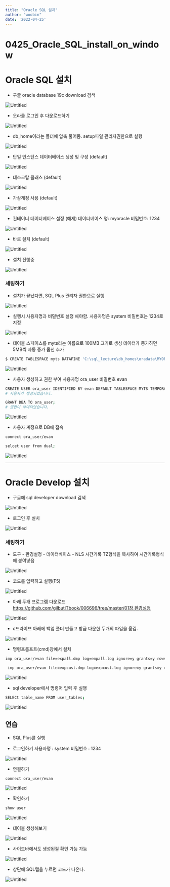 ```yaml
---
title: "Oracle SQL 설치"
author: "woobin"
date: '2022-04-25'
---
```


# 0425_Oracle_SQL_install_on_window

# Oracle SQL 설치

- 구글 oracle database 19c download 검색

![Untitled](/Images/0425_Oracle_SQL_install_on_window/Untitled.png)

- 오라클 로그인 후 다운로드하기

![Untitled](/Images/0425_Oracle_SQL_install_on_window/Untitled%201.png)

- db_home이라는 폴더에 압축 풀어둠.
setup파일 관리자권한으로 실행

![Untitled](/Images/0425_Oracle_SQL_install_on_window/Untitled%202.png)

- 단일 인스턴스 데이터베이스 생성 및 구성 (default)

![Untitled](/Images/0425_Oracle_SQL_install_on_window/Untitled%203.png)

- 데스크탑 클래스 (default)

![Untitled](/Images/0425_Oracle_SQL_install_on_window/Untitled%204.png)

- 가상계정 사용 (default)

![Untitled](/Images/0425_Oracle_SQL_install_on_window/Untitled%205.png)

- 컨테이너 데이터베이스 설정 (해제)
데이터베이스 명: myoracle
비밀번호: 1234

![Untitled](/Images/0425_Oracle_SQL_install_on_window/Untitled%206.png)

- 바로 설치 (default)

![Untitled](/Images/0425_Oracle_SQL_install_on_window/Untitled%207.png)

- 설치 진행중

![Untitled](/Images/0425_Oracle_SQL_install_on_window/Untitled%208.png)

### 세팅하기

- 설치가 끝났다면, SQL Plus 관리자 권한으로 실행

![Untitled](/Images/0425_Oracle_SQL_install_on_window/Untitled%209.png)

- 실행시 사용자명과 비밀번호 설정 해야함.
사용자명은 system
비밀번호는 1234로 지정

![Untitled](/Images/0425_Oracle_SQL_install_on_window/Untitled%2010.png)

- 테이블 스페이스를 myts라는 이름으로 100MB 크기로 생성
데이터가 증가하면 5MB씩 자동 증가 옵션 추가

```bash
$ CREATE TABLESPACE myts DATAFINE 'C:\sql_lecture\db_homes\oradata\MYORACLE\myts.dbf' SIZE 100M AUTOEXTEND ON NEXT 5M;
```

![Untitled](/Images/0425_Oracle_SQL_install_on_window/Untitled%2011.png)

- 사용자 생성하고 권한 부여
사용자명 ora_user
비밀번호 evan

```bash
CREATE USER ora_user IDENTIFIED BY evan DEFAULT TABLESPACE MYTS TEMPORARY TABLESPACE TEMP;
# 사용자가 생성되었습니다.

GRANT DBA TO ora_user;
# 권한이 부여되었습니다.
```

![Untitled](/Images/0425_Oracle_SQL_install_on_window/Untitled%2012.png)

- 사용자 계정으로 DB에 접속

```bash
connect ora_user/evan

selcet user from dual;
```

![Untitled](/Images/0425_Oracle_SQL_install_on_window/Untitled%2013.png)

---

# Oracle Develop 설치

- 구글에 sql developer download 검색

![Untitled](/Images/0425_Oracle_SQL_install_on_window/Untitled%2014.png)

- 로그인 후 설치

![Untitled](/Images/0425_Oracle_SQL_install_on_window/Untitled%2015.png)

### 세팅하기

- 도구 - 환경설정 - 데이터베이스 - NLS
시간기록 TZ형식을 복사하여 시간기록형식에 붙여넣음

![Untitled](/Images/0425_Oracle_SQL_install_on_window/Untitled%2016.png)

- 코드를 입력하고 실행(F5)

![Untitled](/Images/0425_Oracle_SQL_install_on_window/Untitled%2017.png)

- 아래 두개 프로그램 다운로드
[https://github.com/gilbutITbook/006696/tree/master/01장 환경설정](https://github.com/gilbutITbook/006696/tree/master/01%EC%9E%A5%20%ED%99%98%EA%B2%BD%EC%84%A4%EC%A0%95)

![Untitled](/Images/0425_Oracle_SQL_install_on_window/Untitled%2018.png)

- c드라이브 아래에 백업 폴더 만들고 방금 다운한 두개의 파일을 옮김.

![Untitled](/Images/0425_Oracle_SQL_install_on_window/Untitled%2019.png)

- 명령프롬프트(cmd)창에서 설치

```bash
imp ora_user/evan file=expall.dmp log=empall.log ignore=y grants=y rows=y indexes=y full=y

 imp ora_user/evan file=expcust.dmp log=expcust.log ignore=y grants=y rows=y indexes=y full=y
```

![Untitled](/Images/0425_Oracle_SQL_install_on_window/Untitled%2020.png)

- sql developer에서 명령어 입력 후 실행

```bash
SELECt table_name FROM user_tables;
```

![Untitled](/Images/0425_Oracle_SQL_install_on_window/Untitled%2021.png)

## 연습

- SQL Plus를 실행

- 로그인하기
사용자명 : system
비밀번호 : 1234

![Untitled](/Images/0425_Oracle_SQL_install_on_window/Untitled%2022.png)

- 연결하기

```bash
connect ora_user/evan
```

![Untitled](/Images/0425_Oracle_SQL_install_on_window/Untitled%2023.png)

- 확인하기

```bash
show user
```

![Untitled](/Images/0425_Oracle_SQL_install_on_window/Untitled%2024.png)

- 테이블 생성해보기

![Untitled](/Images/0425_Oracle_SQL_install_on_window/Untitled%2025.png)

- 사이드바에서도 생성된걸 확인 가능 가능

![Untitled](/Images/0425_Oracle_SQL_install_on_window/Untitled%2026.png)

- 상단에 SQL탭을 누르면 코드가 나온다.

![Untitled](/Images/0425_Oracle_SQL_install_on_window/Untitled%2027.png)